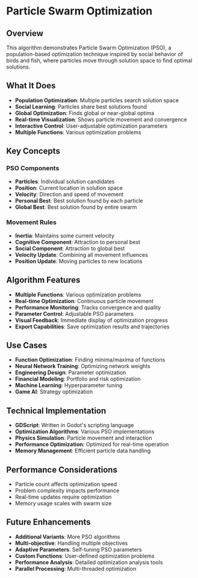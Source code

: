 # Particle Swarm Optimization

## Overview
This algorithm demonstrates Particle Swarm Optimization (PSO), a population-based optimization technique inspired by social behavior of birds and fish, where particles move through solution space to find optimal solutions.

## What It Does
- **Population Optimization**: Multiple particles search solution space
- **Social Learning**: Particles share best solutions found
- **Global Optimization**: Finds global or near-global optima
- **Real-time Visualization**: Shows particle movement and convergence
- **Interactive Control**: User-adjustable optimization parameters
- **Multiple Functions**: Various optimization problems

## Key Concepts

### PSO Components
- **Particles**: Individual solution candidates
- **Position**: Current location in solution space
- **Velocity**: Direction and speed of movement
- **Personal Best**: Best solution found by each particle
- **Global Best**: Best solution found by entire swarm

### Movement Rules
- **Inertia**: Maintains some current velocity
- **Cognitive Component**: Attraction to personal best
- **Social Component**: Attraction to global best
- **Velocity Update**: Combining all movement influences
- **Position Update**: Moving particles to new locations

## Algorithm Features
- **Multiple Functions**: Various optimization problems
- **Real-time Optimization**: Continuous particle movement
- **Performance Monitoring**: Tracks convergence and quality
- **Parameter Control**: Adjustable PSO parameters
- **Visual Feedback**: Immediate display of optimization progress
- **Export Capabilities**: Save optimization results and trajectories

## Use Cases
- **Function Optimization**: Finding minima/maxima of functions
- **Neural Network Training**: Optimizing network weights
- **Engineering Design**: Parameter optimization
- **Financial Modeling**: Portfolio and risk optimization
- **Machine Learning**: Hyperparameter tuning
- **Game AI**: Strategy optimization

## Technical Implementation
- **GDScript**: Written in Godot's scripting language
- **Optimization Algorithms**: Various PSO implementations
- **Physics Simulation**: Particle movement and interaction
- **Performance Optimization**: Optimized for real-time operation
- **Memory Management**: Efficient particle data handling

## Performance Considerations
- Particle count affects optimization speed
- Problem complexity impacts performance
- Real-time updates require optimization
- Memory usage scales with swarm size

## Future Enhancements
- **Additional Variants**: More PSO algorithms
- **Multi-objective**: Handling multiple objectives
- **Adaptive Parameters**: Self-tuning PSO parameters
- **Custom Functions**: User-defined optimization problems
- **Performance Analysis**: Detailed optimization analysis tools
- **Parallel Processing**: Multi-threaded optimization
